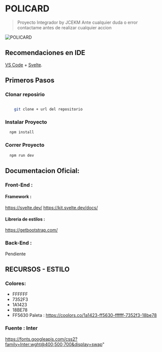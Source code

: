 # POLICARD 
> Proyecto Integrador  by JCEKM
> Ante cualquier duda o error contactame antes de realizar cualquier accion

![POLICARD](https://files.deply.dev/files/1e26d704-a314-411e-9e4d-7d3b66bfb375-6bcd80a0-7386-4ab6-96f5-ba3ad3643068-policard-b.png "POLICARD")

## Recomendaciones en IDE

[VS Code](https://code.visualstudio.com/) + [Svelte](https://marketplace.visualstudio.com/items?itemName=svelte.svelte-vscode).

## Primeros Pasos

### Clonar reposirio
  
  ```bash
     
      git clone + url del repositorio
  ```


### Instalar Proyecto
```bash
  npm install
```

### Correr Proyecto
```bash
  npm run dev
```

## Documentacion Oficial: 
### Front-End  : 
#### Framework :
https://svelte.dev/ 
https://kit.svelte.dev/docs/
#### Libreria de estilos :
https://getbootstrap.com/


### Back-End :

 Pendiente 

## RECURSOS - ESTILO  
### Colores: 
- FFFFFF
- 7352F3
- 1A1423
- 18BE78
-  FF5630
Paleta : https://coolors.co/1a1423-ff5630-ffffff-7352f3-18be78

### Fuente : Inter
https://fonts.googleapis.com/css2?family=Inter:wght@400;500;700&display=swap"
